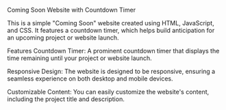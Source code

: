 Coming Soon Website with Countdown Timer


This is a simple "Coming Soon" website created using HTML, JavaScript, and CSS. It features a countdown timer, which helps build anticipation for an upcoming project or website launch.

Features
Countdown Timer: A prominent countdown timer that displays the time remaining until your project or website launch.

Responsive Design: The website is designed to be responsive, ensuring a seamless experience on both desktop and mobile devices.

Customizable Content: You can easily customize the website's content, including the project title and description.
